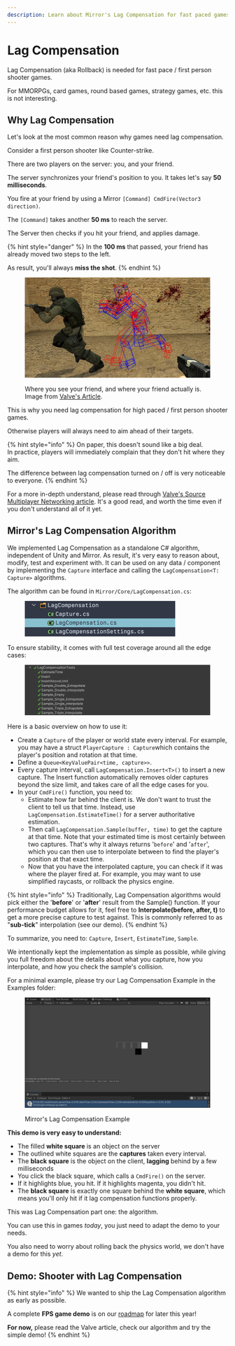 ```yaml
---
description: Learn about Mirror's Lag Compensation for fast paced games.
---
```


# Lag Compensation

Lag Compensation (aka Rollback) is needed for fast pace / first person shooter games.

For MMORPGs, card games, round based games, strategy games, etc. this is not interesting.

## Why Lag Compensation

Let's look at the most common reason why games need lag compensation.

Consider a first person shooter like Counter-strike.

There are two players on the server: you, and your friend.

The server synchronizes your friend's position to you. It takes let's say **50 milliseconds**.

You fire at your friend by using a Mirror `[Command] CmdFire(Vector3 direction)`.

The `[Command]` takes another **50 ms** to reach the server.

The Server then checks if you hit your friend, and applies damage.

{% hint style="danger" %}
In the **100 ms** that passed, your friend has already moved two steps to the left.

As result, you'll always **miss the shot**.
{% endhint %}

<figure><img src="../../.gitbook/assets/image (71).png" alt=""><figcaption><p>Where you see your friend, and where your friend actually is. Image from <a href="https://developer.valvesoftware.com/wiki/Source_Multiplayer_Networking">Valve's Article</a>.</p></figcaption></figure>

This is why you need lag compensation for high paced / first person shooter games.

Otherwise players will always need to aim ahead of their targets.

{% hint style="info" %}
On paper, this doesn't sound like a big deal.\
In practice, players will immediately complain that they don't hit where they aim.

The difference between lag compensation turned on / off is very noticeable to everyone.
{% endhint %}

For a more in-depth understand, please read through [Valve's Source Multiplayer Networking article](https://developer.valvesoftware.com/wiki/Source\_Multiplayer\_Networking). It's a good read, and worth the time even if you don't understand all of it yet.

## Mirror's Lag Compensation Algorithm

We implemented Lag Compensation as a standalone C# algorithm, independent of Unity and Mirror. As result, it's very easy to reason about, modify, test and experiment with. It can be used on any data / component by implementing the `Capture` interface and calling the `LagCompensation<T: Capture>` algorithms.

The algorithm can be found in `Mirror/Core/LagCompensation.cs`:

<figure><img src="../../.gitbook/assets/2023-07-05 - 14-26-07@2x.png" alt="" width="344"><figcaption></figcaption></figure>

To ensure stability, it comes with full test coverage around all the edge cases:

<figure><img src="../../.gitbook/assets/2023-07-05 - 14-28-43@2x.png" alt=""><figcaption></figcaption></figure>

Here is a basic overview on how to use it:

* Create a `Capture` of the player or world state every interval. For example, you may have a struct `PlayerCapture : Capture`which contains the player's position and rotation at that time.
* Define a `Queue<KeyValuePair<time, capture>>`.
* Every capture interval, call `LagCompensation.Insert<T>()` to insert a new capture. The Insert function automatically removes older captures beyond the size limit, and takes care of all the edge cases for you.
* In your `CmdFire()` function, you need to:
  * Estimate how far behind the client is. We don't want to trust the client to tell us that time. Instead, use `LagCompensation.EstimateTime()` for a server authoritative estimation.
  * Then call `LagCompensation.Sample(buffer, time)` to get the capture at that time. Note that your estimated time is most certainly between two captures. That's why it always returns '`before`' and '`after`', which you can then use to interpolate between to find the player's position at that exact time.
  * Now that you have the interpolated capture, you can check if it was where the player fired at. For example, you may want to use simplified raycasts, or rollback the physics engine.

{% hint style="info" %}
Traditionally, Lag Compensation algorithms would pick either the '**before**' or '**after**' result from the Sample() function. If your performance budget allows for it, feel free to **Interpolate(before, after, t)** to get a more precise capture to test against. This is commonly referred to as "**sub-tick**" interpolation (see our demo).
{% endhint %}

To summarize, you need to: `Capture`, `Insert`, `EstimateTime`, `Sample`.

We intentionally kept the implementation as simple as possible, while giving you full freedom about the details about what you capture, how you interpolate, and how you check the sample's collision.

For a minimal example, please try our Lag Compensation Example in the Examples folder:

<figure><img src="../../.gitbook/assets/2023-06-29 - lag compensation estimated time accurate by 6ms.png" alt=""><figcaption><p>Mirror's Lag Compensation Example</p></figcaption></figure>

**This demo is very easy to understand:**

* The filled **white square** is an object on the server
* The outlined white squares are the **captures** taken every interval.
* The **black square** is the object on the client, **lagging** behind by a few milliseconds
* You click the black square, which calls a `CmdFire()` on the server.
* If it highlights blue, you hit. If it highlights magenta, you didn't hit.
* The **black square** is exactly one square behind the **white square**, which means you'll only hit if it lag compensation functions properly.

This was Lag Compensation part one: the algorithm.

You can use this in games _today_, you just need to adapt the demo to your needs.

You also need to worry about rolling back the physics world, we don't have a demo for this _yet_.

## Demo: Shooter with Lag Compensation

{% hint style="info" %}
We wanted to ship the Lag Compensation algorithm as early as possible.

A complete **FPS game demo** is on our [roadmap](https://discord.com/channels/343440455738064897/468084877338869791/756431342627061770) for later this year!

**For now,** please read the Valve article, check our algorithm and try the simple demo!
{% endhint %}
